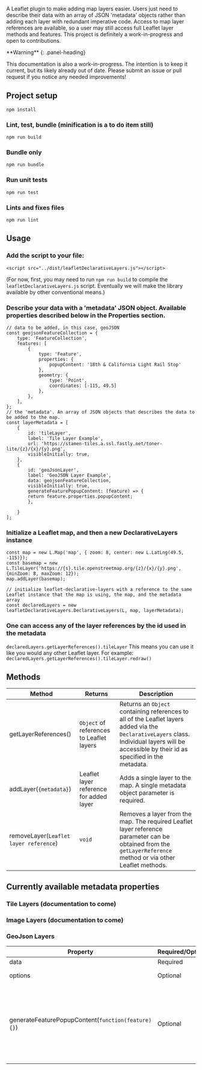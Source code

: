 A Leaflet plugin to make adding map layers easier. Users just need to describe their data with an array of JSON 'metadata' objects rather than adding each layer with redundant imperative code. Access to map layer references are available, so a user may still access full Leaflet layer methods and features. This project is definitely a work-in-progress and open to contributions. 

<div class="panel panel-warning">
**Warning**
{: .panel-heading}
<div class="panel-body">

This documentation is also a work-in-progress. The intention is to keep it current, but its likely already out of date. Please submit an issue or pull request if you notice any needed improvements! 

</div>
</div>

## Project setup

```npm install```

### Lint, test, bundle (minification is a to do item still)

```npm run build```

### Bundle only
 
```npm run bundle```

### Run unit tests

```npm run test```

### Lints and fixes files

```npm run lint```

## Usage

### Add the script to your file:
```<script src="../dist/leafletDeclarativeLayers.js"></script>```

(For now, first, you may need to run ```npm run build``` to compile the ```leafletDeclarativeLayers.js``` script. Eventually we will make the library available by other conventional means.)

### Describe your data with a 'metadata' JSON object. Available properties described below in the Properties section.
```
// data to be added, in this case, geoJSON
const geojsonFeatureCollection = {
    type: 'FeatureCollection',
    features: [
        {
            type: 'Feature',
            properties: {
                popupContent: '18th & California Light Rail Stop'
            },
            geometry: {
                type: 'Point',
                coordinates: [-115, 49.5]
            },
        },
    ],
};
// the 'metadata'. An array of JSON objects that describes the data to be added to the map.
const layerMetadata = [
    {
        id: 'tileLayer',
        label: 'Tile Layer Example',
        url: 'https://stamen-tiles.a.ssl.fastly.net/toner-lite/{z}/{x}/{y}.png',
        visibleInitially: true,
    }, 
    {
        id: 'geoJsonLayer',
        label: 'GeoJSON Layer Example',
        data: geojsonFeatureCollection,
        visibleInitially: true,
        generateFeaturePopupContent: (feature) => {
        return feature.properties.popupContent;
        },

    }
];

```
### Initialize a Leaflet map, and then a new DeclarativeLayers instance
```// regular Leaflet set up. Initialize a map, add a basemap
const map = new L.Map('map', { zoom: 8, center: new L.LatLng(49.5, -115)});
const basemap = new L.TileLayer('https://{s}.tile.openstreetmap.org/{z}/{x}/{y}.png', {minZoom: 8, maxZoom: 12});		
map.addLayer(basemap); 

// initialize leaflet-declarative-layers with a reference to the same Leaflet instance that the map is using, the map, and the metadata array
const declaredLayers = new leafletDeclarativeLayers.DeclarativeLayers(L, map, layerMetadata); 
```

### One can access any of the layer references by the id used in the metadata
```declaredLayers.getLayerReferences().tileLayer```
This means you can use it like you would any other Leaflet layer. For example:
```declaredLayers.getLayerReferences().tileLayer.redraw()```

## Methods
|Method|Returns|Description|
|---|---|---|
|getLayerReferences()| `Object` of  references to Leaflet layers|Returns an `Object` containing references to all of the Leaflet layers added via the `DeclarativeLayers` class. Individual layers will be accessible by their id as specified in the metadata. 
|addLayer(`{metadata}`)| Leaflet layer reference for added layer|Adds a single layer to the map. A single metadata object parameter is required.|
|removeLayer(`Leaflet layer reference`) |`void`| Removes a layer from the map. The required Leaflet layer reference parameter can be obtained from the `getLayerReference` method or via other Leaflet methods.  

## Currently available metadata properties 
### Tile Layers (documentation to come)
### Image Layers (documentation to come)
### GeoJson Layers
|Property|Required/Optional|Description|
|---|---|---|
|data|Required| A `GeoJson` object|
|options| Optional|A Leaflet `GeoJsonOptions` object. See Leaflet documentation.|
|generateFeaturePopupContent(`function(feature){}`)|Optional| A function to generate a Leaflet pop up window for each GeoJson feature in a layer when it is clicked. The single required parameter is a function that returns either a `string` or `HTML element`. E.g.: `generateFeaturePopupContent: (feature) => { return feature.properties.popupContent;},` or `generateFeaturePopupContent: () => { return 'I'm a string'},`
